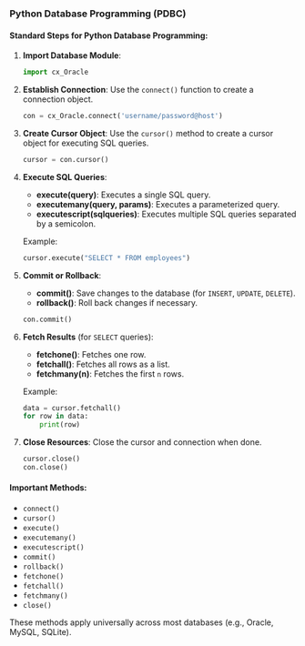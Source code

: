 ### Python Database Programming (PDBC)  

#### **Standard Steps for Python Database Programming**:

1. **Import Database Module**:
   ```python
   import cx_Oracle
   ```

2. **Establish Connection**:
   Use the `connect()` function to create a connection object.
   ```python
   con = cx_Oracle.connect('username/password@host')
   ```

3. **Create Cursor Object**:
   Use the `cursor()` method to create a cursor object for executing SQL queries.
   ```python
   cursor = con.cursor()
   ```

4. **Execute SQL Queries**:
   - **execute(query)**: Executes a single SQL query.
   - **executemany(query, params)**: Executes a parameterized query.
   - **executescript(sqlqueries)**: Executes multiple SQL queries separated by a semicolon.

   Example:
   ```python
   cursor.execute("SELECT * FROM employees")
   ```

5. **Commit or Rollback**:
   - **commit()**: Save changes to the database (for `INSERT`, `UPDATE`, `DELETE`).
   - **rollback()**: Roll back changes if necessary.
   ```python
   con.commit()
   ```

6. **Fetch Results** (for `SELECT` queries):
   - **fetchone()**: Fetches one row.
   - **fetchall()**: Fetches all rows as a list.
   - **fetchmany(n)**: Fetches the first `n` rows.

   Example:
   ```python
   data = cursor.fetchall()
   for row in data:
       print(row)
   ```

7. **Close Resources**:
   Close the cursor and connection when done.
   ```python
   cursor.close()
   con.close()
   ```

#### **Important Methods**:
- `connect()`
- `cursor()`
- `execute()`
- `executemany()`
- `executescript()`
- `commit()`
- `rollback()`
- `fetchone()`
- `fetchall()`
- `fetchmany()`
- `close()`

These methods apply universally across most databases (e.g., Oracle, MySQL, SQLite).